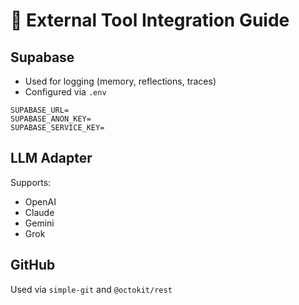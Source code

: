 # 🔗 External Tool Integration Guide

## Supabase

- Used for logging (memory, reflections, traces)
- Configured via `.env`

```env
SUPABASE_URL=
SUPABASE_ANON_KEY=
SUPABASE_SERVICE_KEY=
```

## LLM Adapter

Supports:
- OpenAI
- Claude
- Gemini
- Grok

## GitHub

Used via `simple-git` and `@octokit/rest`